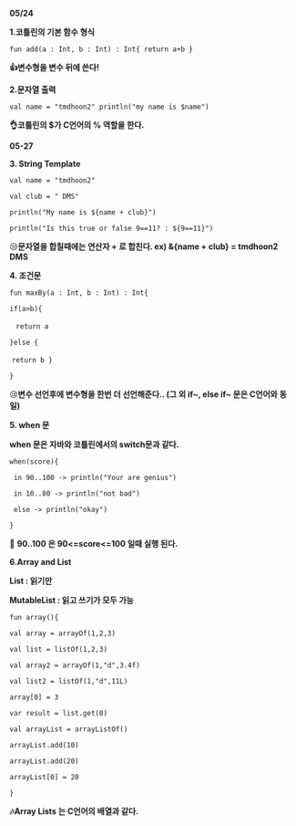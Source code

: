 <b>05/24</b>

<b>1.코틀린의 기본 함수 형식</b>

<code>fun add(a : Int, b : Int) : Int{    return a+b }</code>

<b>👍변수형을 변수 뒤에 쓴다!</b>



<b>2.문자열 출력</b>

<code>val name = "tmdhoon2"    println("my name is $name")</code>

<b>👌코틀린의 $가 C언어의 % 역할을 한다.</b>



<b>05-27</b>



<b>3. String Template</b>

<code>val name = "tmdhoon2"</code>

<code>val club = " DMS"</code>

<code>println("My name is ${name + club}")</code>

<code>println("Is this true or false 9==11? : ${9==11}")</code>

😒<b>문자열을 합칠때에는 연산자 + 로 합친다. ex) &{name + club} = tmdhoon2 DMS</b>



<b>4. 조건문</b>

<code>fun maxBy(a : Int, b : Int) : Int{</code>

<code>if(a>b){</code>

​       <code> return a    </code>

<code>}else {</code>

​        <code>return b    }</code>

 <code>}</code>

😢<b>변수 선언후에 변수형을 한번 더 선언해준다.. (그 외 if~, else if~ 문은 C언어와 동일)</b>



<b>5. when 문</b>

<b>when 문은 자바와 코틀린에서의 switch문과 같다.</b>

<code>when(score){</code>

<code>        in 90..100 -> println("Your are genius")</code>

<code>        in 10..80 -> println("not bad")</code>

<code>        else -> println("okay")</code>    

<code>}</code>

🤳 <b>90..100 은 90<=score<=100 일때 실행 된다.</b>



<b>6.Array and List</b>

<b>List : 읽기만</b>

<b>MutableList : 읽고 쓰기가 모두 가능</b>

<code>fun array(){</code>

<code>val array = arrayOf(1,2,3)</code>

<code>val list = listOf(1,2,3)</code>

<code>val array2 = arrayOf(1,"d",3.4f)</code>

<code>val list2 = listOf(1,"d",11L) </code>

<code>array[0] = 3    </code>

<code>var result = list.get(0)     </code>

<code>val arrayList = arrayListOf<Int>()</code>

<code>arrayList.add(10)</code>

<code>arrayList.add(20)</code>

<code>arrayList[0] = 20</code>

<code>}</code>

<b>🎶Array Lists 는 C언어의 배열과 같다.</b>
